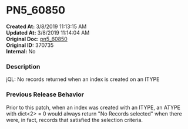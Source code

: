 # PN5_60850

**Created At:** 3/8/2019 11:13:15 AM  
**Updated At:** 3/8/2019 11:14:04 AM  
**Original Doc:** [pn5_60850](https://docs.jbase.com/5-7-2-release-notes/pn5_60850)  
**Original ID:** 370735  
**Internal:** No  


### Description

jQL: No records returned when an index is created on an ITYPE



### Previous Release Behavior

Prior to this patch, when an index was created with an ITYPE, an ATYPE with dict&lt;2&gt; = 0 would always return "No Records selected" when there were, in fact, records that satisfied the selection criteria.

